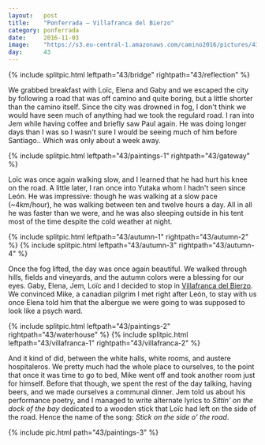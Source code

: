 ```yaml
---
layout:   post
title:    "Ponferrada — Villafranca del Bierzo"
category: ponferrada
date:     2016-11-03
image:    "https://s3.eu-central-1.amazonaws.com/camino2016/pictures/43/autumn-2-thumb.jpg"
day:      43
---
```


{% include splitpic.html leftpath="43/bridge" rightpath="43/reflection" %}

We grabbed breakfast with Loïc, Elena and Gaby and we escaped the city by following a road that was off camino and quite boring, but a little shorter than the camino itself. Since the city was drowned in fog, I don't think we would have seen much of anything had we took the regulard road. I ran into Jem while having coffee and briefly saw Paul again. He was doing longer days than I was so I wasn't sure I would be seeing much of him before Santiago.. Which was only about a week away.

{% include splitpic.html leftpath="43/paintings-1" rightpath="43/gateway" %}

Loïc was once again walking slow, and I learned that he had hurt his knee on the road. A little later, I ran once into Yutaka whom I hadn't seen since León. He was impressive: though he was walking at a slow pace (~4km/hour), he was walking between ten and twelve hours a day. All in all he was faster than we were, and he was also sleeping outside in his tent most of the time despite the cold weather at night.

{% include splitpic.html leftpath="43/autumn-1" rightpath="43/autumn-2" %}
{% include splitpic.html leftpath="43/autumn-3" rightpath="43/autumn-4" %}

Once the fog lifted, the day was once again beautiful. We walked through hills, fields and vineyards, and the autumn colors were a blessing for our eyes. Gaby, Elena, Jem, Loïc and I decided to stop in [Villafranca del Bierzo](https://www.google.fr/maps/place/24500+Villafranca+del+Bierzo,+Le%C3%B3n,+Espagne/@42.6079624,-6.8137295,16z/data=!3m1!4b1!4m5!3m4!1s0xd309441e92fd37b:0x811022c82866deea!8m2!3d42.6083796!4d-6.8085194?hl=fr). We convinced Mike, a canadian pilgrim I met right after León, to stay with us once Elena told him that the albergue we were going to was supposed to look like a psych ward.

{% include splitpic.html leftpath="43/paintings-2" rightpath="43/waterhouse" %}
{% include splitpic.html leftpath="43/villafranca-1" rightpath="43/villafranca-2" %}

And it kind of did, between the white halls, white rooms, and austere hospitaleros. We pretty much had the whole place to ourselves, to the point that once it was time to go to bed, Mike went off and took another room just for himself. Before that though, we spent the rest of the day talking, having beers, and we made ourselves a communal dinner. Jem told us about his performance poetry, and I managed to write alternate lyrics to _Sittin' on the dock of the bay_ dedicated to a wooden stick that Loïc had left on the side of the road. Hence the name of the song: _Stick on the side o' the road_.

{% include pic.html path="43/paintings-3" %}
